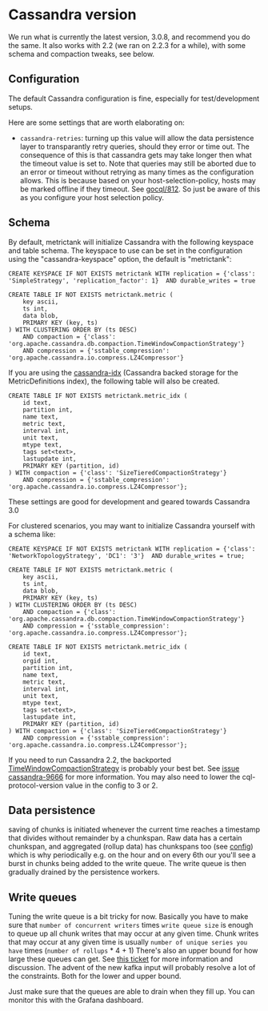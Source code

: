 # Cassandra version

We run what is currently the latest version, 3.0.8, and recommend you do the same.
It also works with 2.2 (we ran on 2.2.3 for a while), with some schema and compaction tweaks, see below.

## Configuration

The default Cassandra configuration is fine, especially for test/development setups.

Here are some settings that are worth elaborating on:

* `cassandra-retries`: turning up this value will allow the data persistence layer to transparantly retry queries, should they error or time out.  The consequence of this is that
  cassandra gets may take longer then what the timeout value is set to.  Note that queries may still be aborted due to an error or timeout without retrying as many times as the
  configuration allows.  This is because based on your host-selection-policy, hosts may be marked offline if they timeout.  See [gocql/812](https://github.com/gocql/gocql/issues/812).
  So just be aware of this as you configure your host selection policy.

## Schema

By default, metrictank will initialize Cassandra with the following keyspace and table schema.  The keyspace to use can be set in the configuration using the "cassandra-keyspace" option, the default is "metrictank":

```
CREATE KEYSPACE IF NOT EXISTS metrictank WITH replication = {'class': 'SimpleStrategy', 'replication_factor': 1}  AND durable_writes = true

CREATE TABLE IF NOT EXISTS metrictank.metric (
    key ascii,
    ts int,
    data blob,
    PRIMARY KEY (key, ts)
) WITH CLUSTERING ORDER BY (ts DESC)
    AND compaction = {'class': 'org.apache.cassandra.db.compaction.TimeWindowCompactionStrategy'}
    AND compression = {'sstable_compression': 'org.apache.cassandra.io.compress.LZ4Compressor'}
```

If you are using the [cassandra-idx](https://github.com/raintank/metrictank/blob/master/docs/metadata.md) (Cassandra backed storage for the MetricDefinitions index), the following table will also be created.

```
CREATE TABLE IF NOT EXISTS metrictank.metric_idx (
    id text,
    partition int,
    name text,
    metric text,
    interval int,
    unit text,
    mtype text,
    tags set<text>,
    lastupdate int,
    PRIMARY KEY (partition, id)
) WITH compaction = {'class': 'SizeTieredCompactionStrategy'}
    AND compression = {'sstable_compression': 'org.apache.cassandra.io.compress.LZ4Compressor'};
```

These settings are good for development and geared towards Cassandra 3.0

For clustered scenarios, you may want to initialize Cassandra yourself with a schema like:

```
CREATE KEYSPACE IF NOT EXISTS metrictank WITH replication = {'class': 'NetworkTopologyStrategy', 'DC1': '3'}  AND durable_writes = true;

CREATE TABLE IF NOT EXISTS metrictank.metric (
    key ascii,
    ts int,
    data blob,
    PRIMARY KEY (key, ts)
) WITH CLUSTERING ORDER BY (ts DESC)
    AND compaction = {'class': 'org.apache.cassandra.db.compaction.TimeWindowCompactionStrategy'}
    AND compression = {'sstable_compression': 'org.apache.cassandra.io.compress.LZ4Compressor'};

CREATE TABLE IF NOT EXISTS metrictank.metric_idx (
    id text,
    orgid int,
    partition int,
    name text,
    metric text,
    interval int,
    unit text,
    mtype text,
    tags set<text>,
    lastupdate int,
    PRIMARY KEY (partition, id)
) WITH compaction = {'class': 'SizeTieredCompactionStrategy'}
    AND compression = {'sstable_compression': 'org.apache.cassandra.io.compress.LZ4Compressor'};
```

If you need to run Cassandra 2.2, the backported [TimeWindowCompactionStrategy](https://github.com/jeffjirsa/twcs) is probably your best bet.
See [issue cassandra-9666](https://issues.apache.org/jira/browse/CASSANDRA-9666) for more information.
You may also need to lower the cql-protocol-version value in the config to 3 or 2.


## Data persistence

saving of chunks is initiated whenever the current time reaches a timestamp that divides without remainder by a chunkspan.
Raw data has a certain chunkspan, and aggregated (rollup data) has chunkspans too (see [config](https://github.com/raintank/metrictank/blob/master/docs/config.md#data)) which is
why periodically e.g. on the hour and on every 6th our you'll see a burst in chunks being added to the write queue.
The write queue is then gradually drained by the persistence workers.


## Write queues

Tuning the write queue is a bit tricky for now.
Basically you have to make sure that `number of concurrent writers` times `write queue size` is enough to queue up all chunk writes that may occur at any given time.
Chunk writes that may occur at any given time is usually `number of unique series you have` times (`number of rollups` * 4 + 1)
There's also an upper bound for how large these queues can get.
See [this ticket](https://github.com/raintank/metrictank/issues/125) for more information and discussion.
The advent of the new kafka input will probably resolve a lot of the constraints. Both for the lower and upper bound.


Just make sure that the queues are able to drain when they fill up. You can monitor this with the Grafana dashboard.

